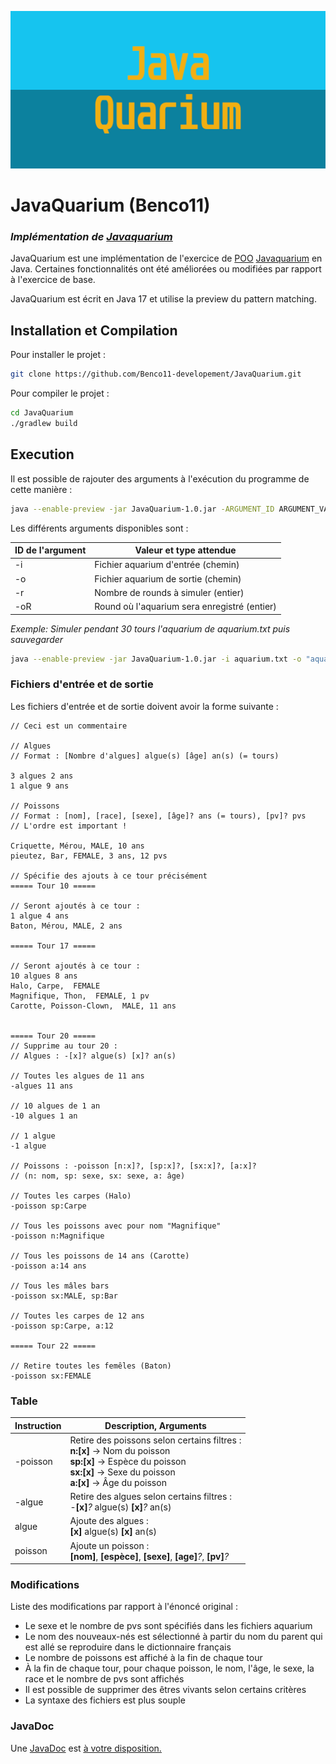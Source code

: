 ![logo](logo/JavaQuarium.png)
# JavaQuarium (Benco11)

### _Implémentation de [Javaquarium](https://zestedesavoir.com/forums/sujet/447/javaquarium/)_

JavaQuarium est une implémentation de l'exercice
de [POO](https://fr.wikipedia.org/wiki/Programmation_orient%C3%A9e_objet) [Javaquarium](https://zestedesavoir.com/forums/sujet/447/javaquarium/)
en Java.
Certaines fonctionnalités ont été améliorées ou modifiées par rapport à l'exercice de base.

JavaQuarium est écrit en Java 17 et utilise la preview du pattern matching.

## Installation et Compilation

Pour installer le projet :

```bash
git clone https://github.com/Benco11-developement/JavaQuarium.git
```

Pour compiler le projet :

```bash
cd JavaQuarium
./gradlew build
```

## Execution

Il est possible de rajouter des arguments à l'exécution du programme de cette manière :

```bash
java --enable-preview -jar JavaQuarium-1.0.jar -ARGUMENT_ID ARGUMENT_VALUE
```

Les différents arguments disponibles sont :

| ID de l'argument | Valeur et type attendue                      |
|------------------|----------------------------------------------|
| -i               | Fichier aquarium d'entrée (chemin)           |
| -o               | Fichier aquarium de sortie (chemin)          |
| -r               | Nombre de rounds à simuler (entier)          |
| -oR              | Round où l'aquarium sera enregistré (entier) |

_Exemple: Simuler pendant 30 tours l'aquarium de aquarium.txt puis sauvegarder_

```bash
java --enable-preview -jar JavaQuarium-1.0.jar -i aquarium.txt -o "aquarium 2.txt" -r 30
```

### Fichiers d'entrée et de sortie

Les fichiers d'entrée et de sortie doivent avoir la forme suivante :

```
// Ceci est un commentaire

// Algues
// Format : [Nombre d'algues] algue(s) [âge] an(s) (= tours)

3 algues 2 ans
1 algue 9 ans

// Poissons
// Format : [nom], [race], [sexe], [âge]? ans (= tours), [pv]? pvs
// L'ordre est important !

Criquette, Mérou, MALE, 10 ans
pieutez, Bar, FEMALE, 3 ans, 12 pvs

// Spécifie des ajouts à ce tour précisément
===== Tour 10 =====

// Seront ajoutés à ce tour :
1 algue 4 ans
Baton, Mérou, MALE, 2 ans

===== Tour 17 =====

// Seront ajoutés à ce tour :
10 algues 8 ans
Halo, Carpe,  FEMALE
Magnifique, Thon,  FEMALE, 1 pv
Carotte, Poisson-Clown,  MALE, 11 ans


===== Tour 20 =====
// Supprime au tour 20 :
// Algues : -[x]? algue(s) [x]? an(s)

// Toutes les algues de 11 ans
-algues 11 ans

// 10 algues de 1 an
-10 algues 1 an

// 1 algue 
-1 algue

// Poissons : -poisson [n:x]?, [sp:x]?, [sx:x]?, [a:x]? 
// (n: nom, sp: sexe, sx: sexe, a: âge)

// Toutes les carpes (Halo)
-poisson sp:Carpe

// Tous les poissons avec pour nom "Magnifique"
-poisson n:Magnifique

// Tous les poissons de 14 ans (Carotte)
-poisson a:14 ans

// Tous les mâles bars
-poisson sx:MALE, sp:Bar

// Toutes les carpes de 12 ans
-poisson sp:Carpe, a:12

===== Tour 22 =====

// Retire toutes les femêles (Baton)
-poisson sx:FEMALE
```

### Table

| Instruction | Description, Arguments                                                                                                                                                             |
|-------------|------------------------------------------------------------------------------------------------------------------------------------------------------------------------------------|
| -poisson    | Retire des poissons selon certains filtres :<br/>**n:[x]** -> Nom du poisson<br/>**sp:[x]** -> Espèce du poisson<br/>**sx:[x]** -> Sexe du poisson<br/>**a:[x]** -> Âge du poisson |
| -algue      | Retire des algues selon certains filtres :<br/> -**[x]**_?_ algue(s) **[x]**_?_ an(s)                                                                                              |
| algue       | Ajoute des algues :<br/>**[x]** algue(s) **[x]** an(s)                                                                                                                             |
| poisson     | Ajoute un poisson :<br/>**[nom]**, **[espèce]**, **[sexe]**, **[age]**_?_, **[pv]**_?_                                                                                             |

### Modifications

Liste des modifications par rapport à l'énoncé original :

- Le sexe et le nombre de pvs sont spécifiés dans les fichiers aquarium
- Le nom des nouveaux-nés est sélectionné à partir du nom du parent qui est allé se reproduire dans le dictionnaire français
- Le nombre de poissons est affiché à la fin de chaque tour
- À la fin de chaque tour, pour chaque poisson, le nom, l'âge, le sexe, la race et le nombre de pvs sont affichés
- Il est possible de supprimer des êtres vivants selon certains critères
- La syntaxe des fichiers est plus souple

### JavaDoc

Une [JavaDoc](https://fr.wikipedia.org/wiki/Javadoc) est [<u>à votre disposition.</u>](https://benco11-developement.github.io/JavaQuarium/javadoc)